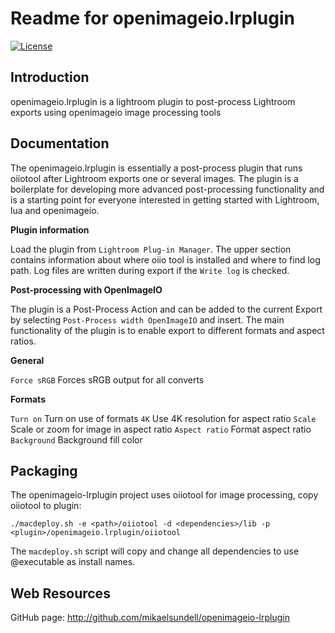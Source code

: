 Readme for openimageio.lrplugin
===============================

[![License](https://img.shields.io/badge/license-BSD%203--Clause-blue.svg?style=flat-square)](https://github.com/mikaelsundell/icloud-snapshot/blob/master/license.md)

Introduction
------------
openimageio.lrplugin is a lightroom plugin to post-process Lightroom exports using openimageio image processing tools


Documentation
-------------

The openimageio.lrplugin is essentially a post-process plugin that runs oiiotool after Lightroom exports one or several images. The plugin is a boilerplate for developing more advanced post-processing functionality and is a starting point for everyone interested in getting started with Lightroom, lua and openimageio.

**Plugin information**

Load the plugin from `Lightroom Plug-in Manager`. The upper section contains information about where oiio tool is installed and where to find log path. Log files are written during export if the `Write log` is checked.

**Post-processing with OpenImageIO**

The plugin is a Post-Process Action and can be added to the current Export by selecting `Post-Process width OpenImageIO` and insert. The main functionality of the plugin is to enable export to different formats and aspect ratios.

**General**

`Force sRGB`  Forces sRGB output for all converts

**Formats**

`Turn on`       Turn on use of formats
`4K`            Use 4K resolution for aspect ratio
`Scale`         Scale or zoom for image in aspect ratio
`Aspect ratio`  Format aspect ratio
`Background`    Background fill color


Packaging
---------

The openimageio-lrplugin project uses oiiotool for image processing, copy oiiotool to plugin:

```shell
./macdeploy.sh -e <path>/oiiotool -d <dependencies>/lib -p <plugin>/openimageio.lrplugin/oiiotool
```

The `macdeploy.sh` script will copy and change all dependencies to use @executable as install names.

Web Resources
-------------

GitHub page:        http://github.com/mikaelsundell/openimageio-lrplugin
